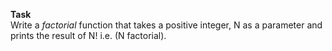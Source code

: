 **Task**	<br>
Write a *factorial* function that takes a positive integer, N as a parameter and prints the result of N! i.e. (N factorial).
